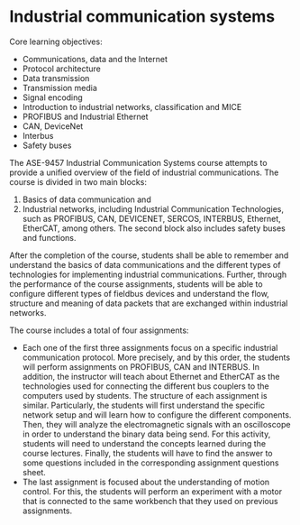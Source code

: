 # Industrial communication systems

Core learning objectives:
+ Communications, data and the Internet
+ Protocol architecture
+ Data transmission
+ Transmission media
+ Signal encoding
+ Introduction to industrial networks, classification and MICE
+ PROFIBUS and Industrial Ethernet
+ CAN, DeviceNet
+ Interbus
+ Safety buses

The ASE-9457 Industrial Communication Systems course attempts to provide a unified overview of the field of industrial communications. The course is divided in two main blocks:
1. Basics of data communication and
2. Industrial networks, including Industrial Communication Technologies, such as PROFIBUS, CAN, DEVICENET, SERCOS, INTERBUS, Ethernet, EtherCAT, among others. The second block also includes safety buses and functions.

After the completion of the course, students shall be able to remember and understand the basics of data communications and the different types of technologies for implementing industrial communications. Further, through the performance of the course assignments, students will be able to configure different types of fieldbus devices and understand the flow, structure and meaning of data packets that are exchanged within industrial networks.

The course includes a total of four assignments:
+ Each one of the first three assignments focus on a specific industrial communication protocol. More precisely, and by this order, the students will perform assignments on PROFIBUS, CAN and INTERBUS. In addition, the instructor will teach about Ethernet and EtherCAT as the technologies used for connecting the different bus couplers to the computers used by students. The structure of each assignment is similar. Particularly, the students will first understand the specific network setup and will learn how to configure the different components. Then, they will analyze the electromagnetic signals with an oscilloscope in order to understand the binary data being send. For this activity, students will need to understand the concepts learned during the course lectures. Finally, the students will have to find the answer to some questions included in the corresponding assignment questions sheet.
+ The last assignment is focused about the understanding of motion control. For this, the students will perform an experiment with a motor that is connected to the same workbench that they used on previous assignments.
